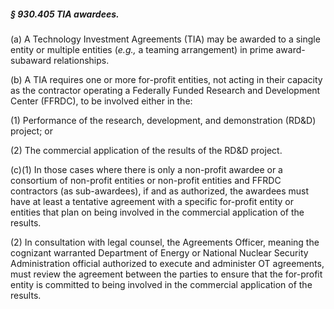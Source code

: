 ##### § 930.405 TIA awardees. #####

(a) A Technology Investment Agreements (TIA) may be awarded to a single entity or multiple entities (*e.g.,* a teaming arrangement) in prime award-subaward relationships.

(b) A TIA requires one or more for-profit entities, not acting in their capacity as the contractor operating a Federally Funded Research and Development Center (FFRDC), to be involved either in the:

(1) Performance of the research, development, and demonstration (RD&D) project; or

(2) The commercial application of the results of the RD&D project.

(c)(1) In those cases where there is only a non-profit awardee or a consortium of non-profit entities or non-profit entities and FFRDC contractors (as sub-awardees), if and as authorized, the awardees must have at least a tentative agreement with a specific for-profit entity or entities that plan on being involved in the commercial application of the results.

(2) In consultation with legal counsel, the Agreements Officer, meaning the cognizant warranted Department of Energy or National Nuclear Security Administration official authorized to execute and administer OT agreements, must review the agreement between the parties to ensure that the for-profit entity is committed to being involved in the commercial application of the results.